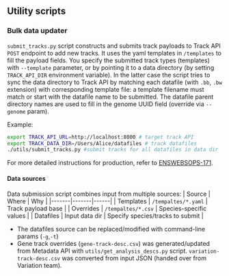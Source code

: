 ## Utility scripts

### Bulk data updater

`submit_tracks.py` script constructs and submits track payloads to Track API `POST` endpoint to add new tracks.
It uses the yaml templates in `/templates` to fill the payload fields. You specify the submitted track types (templates) with  `--template` parameter, 
or by pointing it to a data directory (by setting `TRACK_API_DIR` environment variable). In the latter case the script tries to sync the data directory
to Track API by matching each datafile (with `.bb`, `.bw` extension) with corresponding template file: a template filename must match or start with the datafile name to be submitted.
The datafile parent directory names are used to fill in the genome UUID field (override via `--genome` param).

Example:
```bash
export TRACK_API_URL=http://localhost:8000 # target track API
export TRACK_DATA_DIR=/Users/Alice/datafiles # track datafiles
./utils/submit_tracks.py #submit tracks for all datafiles in data dir
```
For more detailed instructions for production, refer to [ENSWEBSOPS-171](https://www.ebi.ac.uk/panda/jira/browse/ENSWEBSOPS-171).


#### Data sources
Data submission script combines input from multiple sources:
| Source | Where | Why |
|-------|-------|------|
| Templates | `/tempaltes/*.yaml` | Track payload base |
| Overrides | `/tempaltes/*.csv` | Species-specific values |
| Datafiles | Input data dir | Specify species/tracks to submit |

- The datafiles source can be replaced/modified with command-line params (`-g`,`-t`)
- Gene track overrides (`gene-track-desc.csv`) was generated/updated from Metadata API with `utils/get_analysis_descs.py` script. `variation-track-desc.csv` was converted from input JSON (handed over from Variation team).
